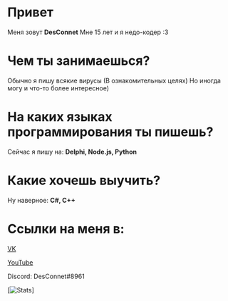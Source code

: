 # Привет
Меня зовут **DesConnet**
Мне 15 лет и я недо-кодер :3

# Чем ты занимаешься?
Обычно я пишу всякие вирусы (В ознакомительных целях)
Но иногда могу и что-то более интересное)

# На каких языках программирования ты пишешь?
Сейчас я пишу на: **Delphi, Node.js, Python**

# Какие хочешь выучить?
Ну наверное: **C#, C++**

# Ссылки на меня в:
[VK](https://vk.com/endnet)

[YouTube](https://youtube.com/DesConnet)

Discord: DesConnet#8961

[![Stats](https://github-readme-stats.vercel.app/api?username=DS1NC-DesConnet)]

